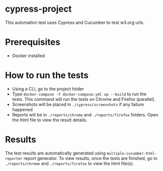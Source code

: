 # cypress-project
This automation test uses Cypress and Cucumber to test w3.org urls.

# Prerequisites
- Docker installed

# How to run the tests
- Using a CLI, go to the project folder
- Type `docker-compose -f docker-compose.yml up --build` to run the tests. This command will run the tests on Chrome and Firefox (parallel).
- Screenshots will be placed in `./cypress/screenshots` if any failure happened
- Reports will be in `./reports/chrome` and `./reports/firefox` folders. Open the html file to view the result details.

# Results
The test results are automatically generated using `multiple-cucumber-html-reporter` report generator.
To view results, once the tests are finished, go to `./reports/chrome` and `./reports/firefox` to view the html file(s).